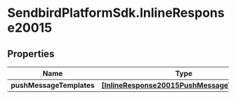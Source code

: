 # SendbirdPlatformSdk.InlineResponse20015

## Properties

Name | Type | Description | Notes
------------ | ------------- | ------------- | -------------
**pushMessageTemplates** | [**[InlineResponse20015PushMessageTemplates]**](InlineResponse20015PushMessageTemplates.md) |  | [optional] 


